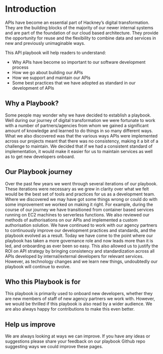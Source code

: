 # Introduction
APIs have become an essential part of Hackney’s digital transformation.  They are the building blocks of the majority of our newer internal systems and are part of the foundation of our cloud based architecture.  They provide the opportunity for reuse and the flexibility to combine data and services in new and previously unimaginable ways.

This API playbook will help readers to understand:
 - Why APIs have become so important to our software development process
 - How we go about building our APIs
 - How we support and maintain our APIs
 - Some best practices that we have adopted as standard in our development of APIs

## Why a Playbook?
Some people may wonder why we have decided to establish a playbook.  Well during our journey of digital transformation we were fortunate to work with a number of partners/agencies from whom we gained a significant amount of knowledge and learned to do things in so many different ways.  What we also discovered was that the various ways APIs were implemented across our projects meant that there was no consistency, making it a bit of a challenge to maintain.  We decided that if we had a consistent standard of implementation, it would make it easier for us to maintain services as well as to get new developers onboard.

## Our Playbook journey
Over the past few years we went through several iterations of our playbook.  These iterations were necessary as we grew in clarity over what we felt would be the best set of tools and practices for us as a development team.  Where we discovered we may have got some things wrong or could do with some improvement we worked on making it right.  For example, during the course of our journey we have transitioned from container based services running on EC2 machines to serverless functions.  We also reviewed our methods of authorisations on our APIs and implemented a custom authorisation solution.  We have continued to work with our agency partners to continuously improve our development practices and standards, and the playbook evolved as a result.  Today we have come to the point where our playbook has taken a more governance role and now leads more than it is led, and onboarding as ever been so easy. This also allowed us to justify the ROI on API strategy by bringing consistency and standardization across all APIs developed by internal/external developers for relevant services.  However, as technology changes and we learn new things, undoubtedly our playbook will continue to evolve.

## Who this Playbook is for
This playbook is primarily used to onboard new developers, whether they are new members of staff of new agency partners we work with.  However, we would be thrilled if this playbook is also read by a wider audience.  We are also always happy for contributions to make this even better.

## Help us improve
We are always looking at ways we can improve. If you have any ideas or suggestions please share your feedback on our playbook Github repo suggesting ways we could improve these pages.